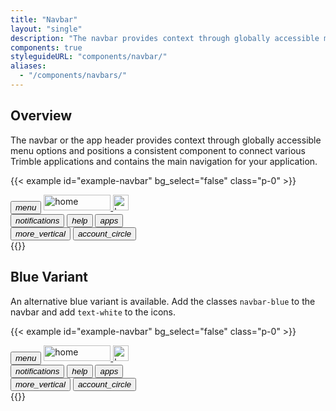 ```yaml
---
title: "Navbar"
layout: "single"
description: "The navbar provides context through globally accessible menu options."
components: true
styleguideURL: "components/navbar/"
aliases:
  - "/components/navbars/"
---
```


## Overview

The navbar or the app header provides context through globally accessible menu options and positions a consistent component to connect various Trimble applications and contains the main navigation for your application.

<!-- prettier-ignore-start -->
{{< example id="example-navbar" bg_select="false" class="p-0" >}}
<nav class="navbar nav navbar-expand-sm modus-header">
  <button class="btn btn-lg btn-icon-only btn-text-dark" id="menuButton" data-modus-item="menu-btn" href="#overview" data-toggle="#">
    <i class="modus-icon material-icons">menu</i>
  </button>
  <a href="#navbar-example" class="navbar-brand mr-auto ml-2">
    <img src="https://modus-bootstrap.trimble.com/img/trimble-logo.svg" width="107" height="25" class="img-fluid d-none d-sm-block" alt="home">
    <img src="https://modus-bootstrap.trimble.com/img/trimble-icon.svg" class="d-block d-sm-none" height="25" width="25" alt="home">
  </a>
  <div class="collapse navbar-collapse">
    <div class="navbar-nav ml-auto">
      <button class="btn btn-lg btn-icon-only btn-text-dark ml-2" data-toggle="tooltip"
         data-placement="bottom" title="Notifications">
        <i class="modus-icon material-icons">notifications</i>
      </button>
      <button class="btn btn-lg btn-icon-only btn-text-dark ml-2" data-toggle="tooltip"
         data-placement="bottom" title="Help">
        <i class="modus-icon material-icons">help</i>
      </button>
      <button class="btn btn-lg btn-icon-only btn-text-dark ml-2" data-toggle="tooltip"
         data-placement="bottom" title="Applications">
        <i class="modus-icon material-icons">apps</i>
      </button>
    </div>
  </div>
  <button class="btn btn-lg btn-icon-only btn-text-dark d-block d-sm-none">
    <i class="modus-icons">more_vertical</i>
  </button>
  <button class="btn btn-lg btn-icon-only btn-text-dark bg-transparent border-white ml-2"
         data-toggle="tooltip" data-placement="bottom" data-html="true"
         title="<div class=text-left>MyTrimble<br>Stephanie Carter<br>stephanie_carter@example.com</div>">
         <i class="modus-icon material-icons rounded-circle">account_circle</i>
  </button>
</nav>
{{</ example >}}
<!-- prettier-ignore-end -->

## Blue Variant

An alternative blue variant is available. Add the classes `navbar-blue` to the navbar and add `text-white` to the icons.

<!-- prettier-ignore-start -->
{{< example id="example-navbar" bg_select="false" class="p-0" >}}
<nav class="navbar navbar-blue nav navbar-expand-sm modus-header py-1">
  <button class="btn btn-lg btn-icon-only btn-text-dark" id="menuButton" data-modus-item="menu-btn" href="#overview" data-toggle="#">
    <i class="modus-icon material-icons text-white">menu</i>
  </button>
  <a href="#navbar-example" class="navbar-brand mr-auto ml-2">
    <img src="https://modus-bootstrap.trimble.com/img/trimble-logo-rev.svg" width="107" height="25" class="img-fluid d-none d-sm-block" alt="home">
    <img src="https://modus-bootstrap.trimble.com/img/trimble-icon-rev.svg" class="d-block d-sm-none" height="25" width="25" alt="home">
  </a>
  <div class="collapse navbar-collapse">
    <div class="navbar-nav ml-auto">
      <button class="btn btn-lg btn-icon-only btn-text-dark ml-2" data-toggle="tooltip"
         data-placement="bottom" title="Notifications">
        <i class="modus-icon material-icons text-white">notifications</i>
      </button>
      <button class="btn btn-lg btn-icon-only btn-text-dark ml-2" data-toggle="tooltip"
         data-placement="bottom" title="Help">
        <i class="modus-icon material-icons text-white">help</i>
      </button>
      <button class="btn btn-lg btn-icon-only btn-text-dark ml-2" data-toggle="tooltip"
         data-placement="bottom" title="Applications">
        <i class="modus-icon material-icons text-white">apps</i>
      </button>
    </div>
  </div>
  <button class="btn btn-lg btn-icon-only btn-text-dark d-block d-sm-none">
    <i class="modus-icons text-white">more_vertical</i>
  </button>
  <button class="btn btn-lg btn-icon-only btn-text-dark bg-transparent ml-2"
         data-toggle="tooltip" data-placement="bottom" data-html="true"
         title="<div class=text-left>MyTrimble<br>Stephanie Carter<br>stephanie_carter@example.com</div>">
         <i class="modus-icon material-icons rounded-circle text-white">account_circle</i>
  </button>
</nav>
{{</ example >}}
<!-- prettier-ignore-end -->


<!-- enable tooltips everywhere -->
<script>
$(function () {
  $('[data-toggle="tooltip"]').tooltip()
});
</script>
